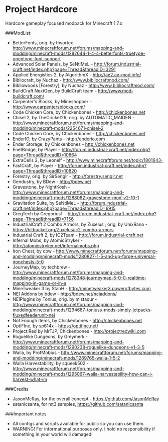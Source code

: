 Project Hardcore
================
Hardcore gameplay focused modpack for Minecraft 1.7.x


###ModList:
* BetterFonts, orig. by thvortex - http://www.minecraftforum.net/forums/mapping-and-modding/minecraft-mods/1282644-1-4-4-betterfonts-truetype-opentype-font-support
* Advanced Solar Panels, by SeNtiMeL - http://forum.industrial-craft.net/index.php?page=Thread&threadID=3291
* Applied Energistics 2, by AlgorithmX - http://ae2.ae-mod.info/
* Bibliocraft, by Nuchaz - http://www.bibliocraftmod.com/
* Bibliowoods [Forestry], by Nuchaz - http://www.bibliocraftmod.com/
* BuildCraft NextGen, by BuildCraft team - http://www.mod-buildcraft.com/
* Carpenter's Blocks, by Mineshopper - http://www.carpentersblocks.com/
* Code Chicken Core, by Chickenbones - http://chickenbones.net
* Chisel 2, by TheCricket26; orig. by AUTOMATIC_MAIDEN - http://www.minecraftforum.net/forums/mapping-and-modding/minecraft-mods/2254671-chisel-2
* Code Chicken Core, by Chickenbones - http://chickenbones.net
* EnderIO, by CrazyPants - http://enderio.com
* Ender Storage, by Chickenbones - http://chickenbones.net
* EnetBridge, by Player - http://forum.industrial-craft.net/index.php?page=Thread&threadID=10864
* ExtraCells 2, by Leonelf - http://www.minecraftforum.net/topic/1801643-
* FastCraft, by Player - http://forum.industrial-craft.net/index.php?page=Thread&threadID=10820
* Forestry, orig. by SirSengir - http://forestry.sengir.net
* Gendustry, by BDew - http://bdew.net
* Gravestone, by NightKosh - http://www.minecraftforum.net/forums/mapping-and-modding/minecraft-mods/1288082-gravestone-mod-v2-10-1
* Gravitation Suite, by SeNtiMeL - http://forum.industrial-craft.net/index.php?page=Thread&threadID=6915
* GregTech by GregoriusT - http://forum.industrial-craft.net/index.php?page=Thread&threadID=7156
* IndustrialCraft 2 Combo Armors, by Zuxelus ; orig. by UnixRano - https://bitbucket.org/Zuxelus/ic2-combo-armors
* Industrial Craft 2, by IC2Team - http://forum.industrial-craft.net
* Infernal Mobs, by AtomicStryker - http://atomicstryker.net/infernalmobs.php
* Iron Chest, by cpw - http://www.minecraftforum.net/forums/mapping-and-modding/minecraft-mods/1280827-1-5-and-up-forge-universal-ironchests-5-0
* JourneyMap, by techbrew - http://www.minecraftforum.net/forums/mapping-and-modding/minecraft-mods/1278348-journeymap-5-0-0-realtime-mapping-in-game-or-in-a
* MineTweaker 3 by StanH - http://minetweaker3.powerofbytes.com
* NEI Addons by bdew - http://bdew.net/neiaddons/
* NEIPlugins by Tonius; orig. by mistaqur - http://www.minecraftforum.net/forums/mapping-and-modding/minecraft-mods/1294687-toniuss-mods-simply-jetpacks-fluxedfeederunit-nei
* Not Enough Items, by Chickenbones - http://chickenbones.net
* OptiFIne, by sp614x - https://optifine.net/
* Project:Red by MrTJP, Chickenbones - http://projectredwiki.com
* Roguelike Dungeons, by Greymerk - http://www.minecraftforum.net/forums/mapping-and-modding/minecraft-mods/1290238-roguelike-dungeons-v1-3-5
* Waila, by ProfMobius - http://www.minecraftforum.net/forums/mapping-and-modding/minecraft-mods/1289765-waila-1-5-2
* Waila Harvestability, by squeek502 - http://www.minecraftforum.net/forums/mapping-and-modding/minecraft-mods/1295067-waila-harvestability-how-can-i-harvest-what-im


###Credits
* JasonMcRay, for the overall concept - https://github.com/JasonMcRay
* satanicsanta, for mt3 samples, https://github.com/satanicsanta

###Important notes
* All configs and scripts available for public so you can use them.
* WARNING! For informational purposes only. I hold no responsibility if something in your world will damaged!